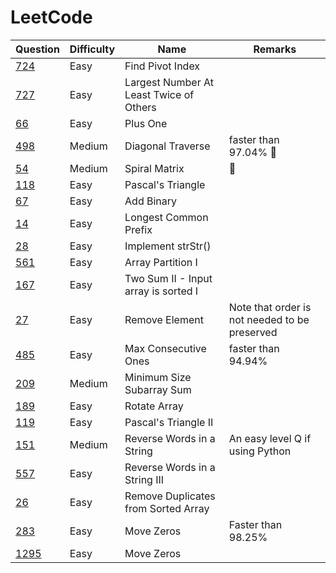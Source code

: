 # LeetCode

| Question                                                                               | Difficulty | Name                                    | Remarks                                       |
| -------------------------------------------------------------------------------------- | ---------- | --------------------------------------- | --------------------------------------------- |
| [724](https://leetcode.com/problems/find-pivot-index/)                                 | Easy       | Find Pivot Index                        |                                               |
| [727](https://leetcode.com/problems/largest-number-at-least-twice-of-others/solution/) | Easy       | Largest Number At Least Twice of Others |                                               |
| [66](https://leetcode.com/problems/plus-one/)                                          | Easy       | Plus One                                |                                               |
| [498](https://leetcode.com/problems/diagonal-traverse/)                                | Medium     | Diagonal Traverse                       | faster than 97.04% 🔁                          |
| [54](https://leetcode.com/problems/spiral-matrix/)                                     | Medium     | Spiral Matrix                           | 🔁                                             |
| [118](https://leetcode.com/problems/pascals-triangle/)                                 | Easy       | Pascal's Triangle                       |                                               |
| [67](https://leetcode.com/problems/add-binary/)                                        | Easy       | Add Binary                              |                                               |
| [14](https://leetcode.com/problems/longest-common-prefix/)                             | Easy       | Longest Common Prefix                   |                                               |
| [28](https://leetcode.com/problems/implement-strstr/)                                  | Easy       | Implement strStr()                      |                                               |
| [561](https://leetcode.com/problems/array-partition-i/)                                | Easy       | Array Partition I                       |                                               |
| [167](https://leetcode.com/problems/two-sum-ii-input-array-is-sorted/)                 | Easy       | Two Sum II - Input array is sorted I    |                                               |
| [27](https://leetcode.com/problems/remove-element/)                                    | Easy       | Remove Element                          | Note that order is not needed to be preserved |
| [485](https://leetcode.com/problems/max-consecutive-ones/)                             | Easy       | Max Consecutive Ones                    | faster than 94.94%                            |
| [209](https://leetcode.com/problems/minimum-size-subarray-sum/)                        | Medium     | Minimum Size Subarray Sum               |                                               |
| [189](https://leetcode.com/problems/rotate-array/)                                     | Easy       | Rotate Array                            |                                               |
| [119](https://leetcode.com/problems/pascals-triangle-ii/)                              | Easy       | Pascal's Triangle II                    |                                               |
| [151](https://leetcode.com/problems/reverse-words-in-a-string/)                        | Medium     | Reverse Words in a String               | An easy level Q if using Python               |
| [557](https://leetcode.com/problems/reverse-words-in-a-string-iii/)                    | Easy       | Reverse Words in a String III           |                                               |
| [26](https://leetcode.com/problems/remove-duplicates-from-sorted-array/)               | Easy       | Remove Duplicates from Sorted Array     |                                               |
| [283](https://leetcode.com/problems/move-zeroes/)                                      | Easy       | Move Zeros                              | Faster than 98.25%                            |
| [1295](https://leetcode.com/problems/find-numbers-with-even-number-of-digits/)         | Easy       | Move Zeros                              |                                               |
